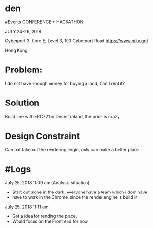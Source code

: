 # den

#Events
CONFERENCE + HACKATHON

JULY 24-26, 2018 

Cyberport 3, Core E, Level 3, 100 Cyberport Road
https://www.nifty.gg/

Hong Kong

# Problem: 
  I do not have enough money for buying a land, Can I rent it?
  
# Solution
  Build one with ERC721 in Decentraland, the price is crazy
    

# Design Constraint
  Can not take out the rendering engin, only can make a better place
  
  

#Logs
==============================================

July 25, 2018 11:09 am (Analysis situation)
 - Start out alone in the dark, everyone have a  team which i dont have
 - have to work in the Chrome, since the render engine is build in
 
July 25, 2018 11:11 am
 - Got a idea for rending the place,
 - Would focus on the Front end for now
 
  

